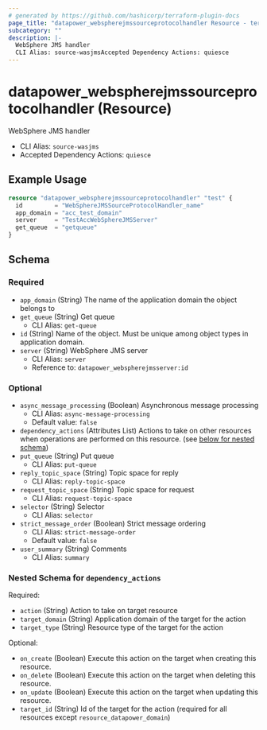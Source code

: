 ```yaml
---
# generated by https://github.com/hashicorp/terraform-plugin-docs
page_title: "datapower_webspherejmssourceprotocolhandler Resource - terraform-provider-datapower"
subcategory: ""
description: |-
  WebSphere JMS handler
  CLI Alias: source-wasjmsAccepted Dependency Actions: quiesce
---
```


# datapower_webspherejmssourceprotocolhandler (Resource)

WebSphere JMS handler
  - CLI Alias: `source-wasjms`
  - Accepted Dependency Actions: `quiesce`

## Example Usage

```terraform
resource "datapower_webspherejmssourceprotocolhandler" "test" {
  id         = "WebSphereJMSSourceProtocolHandler_name"
  app_domain = "acc_test_domain"
  server     = "TestAccWebSphereJMSServer"
  get_queue  = "getqueue"
}
```

<!-- schema generated by tfplugindocs -->
## Schema

### Required

- `app_domain` (String) The name of the application domain the object belongs to
- `get_queue` (String) Get queue
  - CLI Alias: `get-queue`
- `id` (String) Name of the object. Must be unique among object types in application domain.
- `server` (String) WebSphere JMS server
  - CLI Alias: `server`
  - Reference to: `datapower_webspherejmsserver:id`

### Optional

- `async_message_processing` (Boolean) Asynchronous message processing
  - CLI Alias: `async-message-processing`
  - Default value: `false`
- `dependency_actions` (Attributes List) Actions to take on other resources when operations are performed on this resource. (see [below for nested schema](#nestedatt--dependency_actions))
- `put_queue` (String) Put queue
  - CLI Alias: `put-queue`
- `reply_topic_space` (String) Topic space for reply
  - CLI Alias: `reply-topic-space`
- `request_topic_space` (String) Topic space for request
  - CLI Alias: `request-topic-space`
- `selector` (String) Selector
  - CLI Alias: `selector`
- `strict_message_order` (Boolean) Strict message ordering
  - CLI Alias: `strict-message-order`
  - Default value: `false`
- `user_summary` (String) Comments
  - CLI Alias: `summary`

<a id="nestedatt--dependency_actions"></a>
### Nested Schema for `dependency_actions`

Required:

- `action` (String) Action to take on target resource
- `target_domain` (String) Application domain of the target for the action
- `target_type` (String) Resource type of the target for the action

Optional:

- `on_create` (Boolean) Execute this action on the target when creating this resource.
- `on_delete` (Boolean) Execute this action on the target when deleting this resource.
- `on_update` (Boolean) Execute this action on the target when updating this resource.
- `target_id` (String) Id of the target for the action (required for all resources except `resource_datapower_domain`)
